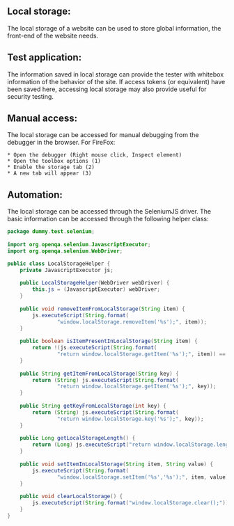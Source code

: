Local storage:
-----
The local storage of a website can be used to store global information, the front-end of the website needs.

Test application:
-----

The information saved in local storage can provide the tester with whitebox information of the behavior of the site. If access tokens (or equivalent) have been saved here, accessing local storage may also provide useful for security testing.

Manual access:
-----
The local storage can be accessed for manual debugging from the debugger in the browser. For FireFox:

    * Open the debugger (Right mouse click, Inspect element)
    * Open the toolbox options (1)
    * Enable the storage tab (2)
    * A new tab will appear (3)
    
Automation:
-----
The local storage can be accessed through the SeleniumJS driver. The basic information can be accessed through the following helper class:

```java
package dummy.test.selenium;
 
import org.openqa.selenium.JavascriptExecutor;
import org.openqa.selenium.WebDriver;

public class LocalStorageHelper {
    private JavascriptExecutor js;
  
    public LocalStorageHelper(WebDriver webDriver) {
        this.js = (JavascriptExecutor) webDriver;
    }
  
    public void removeItemFromLocalStorage(String item) {
        js.executeScript(String.format(
                "window.localStorage.removeItem('%s');", item));
    }
  
    public boolean isItemPresentInLocalStorage(String item) {
        return !(js.executeScript(String.format(
                "return window.localStorage.getItem('%s');", item)) == null);
    }
  
    public String getItemFromLocalStorage(String key) {
        return (String) js.executeScript(String.format(
                "return window.localStorage.getItem('%s');", key));
    }
 
    public String getKeyFromLocalStorage(int key) {
        return (String) js.executeScript(String.format(
                "return window.localStorage.key('%s');", key));
    }
  
    public Long getLocalStorageLength() {
        return (Long) js.executeScript("return window.localStorage.length;");
    }
  
    public void setItemInLocalStorage(String item, String value) {
        js.executeScript(String.format(
                "window.localStorage.setItem('%s','%s');", item, value));
    }
  
    public void clearLocalStorage() {
        js.executeScript(String.format("window.localStorage.clear();"));
    }
}
```